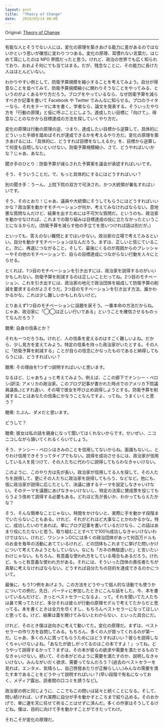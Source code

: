 ```yaml
---
layout: post
title:  "Theory of Change"
date:   2010/03/14 00:00
---
```


Original: [Theory of Change](http://www.aaronsw.com/weblog/theoryofchange)

----------

<!--
I am increasingly convinced that the difference between effective and ineffective people is their skill at developing a theory of change.  Theory of change is a funny phrase — I first heard it in the nonprofit community, but it’s also widespread in politics and really applies to just about everything. Unfortunately, very few people seem to be very good at it.
-->
有能な人とそうでない人には、変化の原理を築きあげる能力に差があるのではないかという思いが確信に変わりつつある。変化の原理、耳慣れない言葉だ。はじめて耳にしたのは NPO 界隈だったと思う。けれど、政治の世界でも広く知られており、おおよそ何にでも当てはまる。だが、残念なことに、その能力に長けた人はほとんどいない。

<!--
Let’s take a concrete example. Imagine you want to decrease the size of the defense budget. The typical way you might approach this is to look around at the things you know how to do and do them on the issue of decreasing the defense budget. So, if you have a blog, you might write a blog post about why the defense budget should be decreased and tell your friends about it on Facebook and Twitter. If you’re a professional writer, you might write a book on the subject. If you’re an academic, you might publish some papers. Let’s call this strategy a “theory of action”: you work *forwards* from what you know how to do to try to find things you can do that will accomplish your goal.
-->
わかりやすい例として、防衛予算規模を縮小することを考えてみよう。自分が得意なことを並べてみて、防衛予算規模縮小に関わりそうなことをやってみる、というのがよくあるやり方だろう。ブログをやっているなら、なぜ防衛予算を減らすべきか記事を書いて Facebook や Twitter でみんなに知らせる。プロのライターなら、それをテーマに本を書く。学者なら、論文を発表する。そういったやり方を「行動の原理」と仮に呼ぶことにしよう。達成したい目標に「向けて」、得意なことのなかから目標達成の方法を探していくやり方だ。

<!--
A theory of change is the opposite of a theory of action — it works backwards from the goal, in concrete steps, to figure out what you can do to achieve it. To develop a theory of change, you need to start at the end and repeatedly ask yourself, “Concretely, how does one achieve that?” A decrease in the defense budget: how does one achieve that? Yes, you.
-->
変化の原理は行動の原理の逆、つまり、達成したい目標から逆算して、具体的にどういった手順を踏めばそれが達成できるかを考えるやり方だ。変化の原理を築きあげるには、「具体的に、どうすれば目標をなしえるか」を、目標から逆算して何度も自問しないといけない。防衛予算規模縮小、さて、どうやればいいかな？じゃあ、あなた。

<!--
AUDIENCE MEMBER: Congress passes a new budget with a smaller authorization for defense next year.
-->
聞き手のひとり：防衛予算が減らされた予算案を議会が承認すればいいです。

<!--
Yes, that’s true — but let’s get more concrete. How does that happen?
-->
そう、そういうことだ。で、もっと具体的にするにはどうすればいい？

<!--
AUDIENCE: Uh, you get a majority of the House and Senate to vote for it and the President to sign it.
-->
別の聞き手：うーん、上院下院の双方で可決され、かつ大統領が署名すればいいです。

<!--
Great, great — so how do you get them to do that? Now we have to think about what motivates politicians to support something. This is a really tricky question, but it’s totally crucial if we want to be effective.  After all, if we don’t eventually motivate the politicians, then what we’ve done is useless for achieving our goal. (Unless we can think of some other way to shrink the defense budget.)
-->
そう、そのとおり！じゃあ、議員や大統領にそうしてもらうにはどうすればいいかな？政治家を動かすモチベーションが何か、考えてみなければならない。意地悪な質問なんだけど、結果を出すためには不可欠な質問だ。というのも、政治家を動かせなければ、これまでの取り組みは目標達成の役に立たなかったということになるからだ。(防衛予算を減らす他の手立てを思いつければ話は別だが。)

<!--
But this is also not an insoluble problem. Put yourself in the shoes of a politician for a moment. What would motivate you? Well, on the one hand, there’s what you think is right. Then there’s what will help you get reelected. And finally there’s peer pressure and other sort of psychological motivations that get people to do things that don’t meet their own goals.
-->
といっても、答えのない難問とまではいかない。政治家の立場で考えてみるといい。自分を動かすモチベーションはなんだろう。まずは、正しいと信じていること。次に、再選につながること。そして、最後にくるのが周囲からのプレッシャーやその他のモチベーションで、自らの目標達成につながらない行動を人々にとらせる。

<!--
So the first would suggest a strategy of persuading politicians that cutting the defense budget was a good idea. The second would suggest organizing a constituency in their districts that would demand they cut the defense budget. And maybe one of you can figure out how to use the third—that’s a little trickier.

But let’s stick with the first, since that’s the most standard. What
convinces politicians that something is the right thing to do?

AUDIENCE: Their beliefs?

In a sense, I suppose. But those are going to be pretty hard to change.
I’m thinking more, if you have a politician with a given set of beliefs,
how do you convince them that cutting the defense budget advances those
beliefs?

-->
とくれば、1つ目のモチベーションを引き出すには、政治家を説得するのがいいかもしれない。防衛予算を削減するのは正しいことだってね。2つ目のモチベーション、これを引き出すには、政治家の地元で政治団体を結成して防衛予算の削減を要求するのがよさそうだ。3つ目のモチベーションを引き出す方法、誰かわかるかな。これは少し難しいかもしれないけど。

とりあえず1つ目のモチベーションに話題を戻そう。一番本命の方法だからね。じゃあ、政治家に「◯◯は正しい行いである」ということを確信させるものってなんだろう？

聴衆: 自身の信条とか？

それも一つだろうね。けれど、人の信条を変えるのはすごく難しいよね。だから、少し見方を変えてみよう。特定の信条を持った政治家がいたとする。その人に「防衛予算を削減する」ことが自らの信念にかなったものであると納得してもらうには、どうすればいい？

<!--
AUDIENCE: You outline why to them.

Well, OK, let’s think about that. Do you think if you ran into Nancy
Pelosi in the hallway here and you tried to explain to her why cutting
the defense budget would accomplish her beliefs, that you’d convince
her?

AUDIENCE: Probably not.

Why not?

AUDIENCE: Because she wouldn’t really listen to me — she’d just smile
and nod.

Yeah. Nancy Pelosi doesn’t trust you. She’s never met you. You’re not
particularly credible. So you need to find people the politicians trust
and get them to convince the politicians.

Alright, well, we can continue down this road for a while — figuring out
who politicians trust, figuring out how to persuade *them*, figuring out
how to get them to, in turn, persuade the politicians, etc. Then, when
the politicians are persuaded, there’s the task of developing something
they can vote for, getting it introduced so they can vote on it, then
getting them to vote on the specific measure even when they agree with
the overall idea. You can see that this can take quite a while.
-->
聴衆: その理由を1つずつ説明すればいいと思います。

なるほど、じゃあちょっと考えてみよう。例えば、ここの廊下でナンシー・ペロシ(訳注: アメリカの政治家。このブログ記事が書かれた時点でのアメリカ下院議員議長。)とすれ違い、その場で彼女を呼び止め説得しようとする。防衛予算を削減することはあなたの信条にかなうことなんですよ、ってね。うまくいくと思う？

聴衆: たぶん、ダメだと思います。

どうして？

聴衆: 彼女は私の話を親身になって聞いてはくれないからです。せいぜい、ニコニコしながら頷いてくれるくらいでしょう。

そう、ナンシー・ペロシはきみのことを信用してないからね。面識もないし、とりわけ信用できそうってタイプでもない。説得を成功させるには、政治家が信用している人を見つけて、その人たちに代わりに説得してもらわなきゃいけない。

このように、このやり方は先が長い。政治家が信用してる人を探して、その人たちを説得して、更にその人たちに政治家を説得してもらう、などなど。他にも、仮に政治家が説得に応じたとして、決議に値するテーマを設定しなきゃいけない。そのテーマを議題にあげなきゃいけないし、特定の法案に賛成票を投じてもらうよう改めて説得する必要もある。どれほど先が長いか、わかってもらえたかな？

<!--
It’s not easy. It could take a while before you get to a concrete action
that you can take. But do you see how this is entirely crucial if you
want to be effective? Now maybe if you’re only writing a blog post, it’s
not worth it. Not everything we do has to be maximally effective. But DC
is filled with organizations that spend millions of dollars each year
and have hardly even begun to think about these questions. I’m not
saying their money is totally wasted — it certainly has some positive
impacts — but it could do so much more if the people in charge thought,
concretely, about how it was supposed to accomplish their goals.

I’ll close with one more example, showing how this strategy can be used
personally as well. I was at a party once and I told someone I was
writing a book and that I wanted it to be a bestseller. They laughed at
that and I think it’s because they had a theory of action model in their
head: you write the best book you can, and of course you want it to be a
bestseller, but either it does or it doesn’t.
-->

そう、そんな簡単なことじゃない。時間をかけないと、実際に手を動かす段階までいたらないこともある。けれど、それがどれほど大事なことかわかるかな。特に、成功したいのであれば。単にブログ記事を書いているだけなら、この話はあまり役にたたないと思う。取り組むことすべてで100％成功しなきゃいけないわけではない。けれど、ワシントンDCには多くの政治団体があって何百万ドルものお金を毎年の活動にあてているけれど、どの団体もこれまでに挙げた問いかけについて考えてみようともしていない。なにも「カネの無駄遣いだ」と言いたいわけじゃない。もちろん、有意義な使われ方をしている場合もあるだろう。けれど、もっと有意義な使われ方がある。それには、そういった団体の責任者たちが真摯に考えなければならない。どうすれば自分たちの目的を達成できるのかについて。

最後に、もう1つ例をあげよう。この方法をどうやって個人的な活動でも使うかについての例だ。先日、パーティに参加したときにこんな話をした。今、本を書いているんだけど、きっとベストセラーになるよ、って。それを聞いてた人たちは鼻で笑ってたけど、多分それは彼らが行動の原理モデルで考えてたからだと思ってる。本を書くときは全力を尽くすし、もちろんベストセラーになってほしいと思ってる。けど、結果は蓋を開けてみないとわからない、といった具合にだ。

<!--
But I was working backwards, I had a theory of change: I asked, What
makes something a best seller? Well, lots of people buy it. OK, how do
you get lots of people to buy something? Well, you have to persuade them
it’s something they want. OK, how do you persuade them it’s something
they want? Well, first it has to meet some desire or need they have and
second you need to explain to them how it meets that need. So what are
the desires or needs people have? (Looking at bestsellers:
entertainment, escape, self-improvement, etc.) What are the ways of
explaining your book meets their need? (Being popular early on,
appearances in the media, persuading readers to tell other readers,
etc.)

Again, we can keep going for quite a while until we get all the way back
to something I can actually do. But because of this, I didn’t have to
simply have to hope that my book became a bestseller, like every other
author. I could actually do something about it.

That’s the power of a theory of change.
-->

けれど、そのとき僕は逆向きに考えて動いてた。変化の原理だ。まずは、ベストセラーの作り方を自問してみる。もちろん、多くの人が買ってくれるのが第一だ。じゃあ、多くの人に買ってもらうためにはどうすればいい？彼らを説得しなくちゃいけないよね。「あなたが欲しがってるのはこの本ですよ！」ってね。どうやって説得するかって？まずは、その本が彼らの欲求や需要を満たせるものでなきゃいけない。続いて、その本がどのように需要を満たすのか、説明しなきゃいけない。みんながいだく欲求、需要ってなんだろう？(過去のベストセラーを見れば、エンタメ、気晴らし、自己啓発あたりが正解らしい。)みんなの需要を満たす本であることをどうやって説明すればいい？(早い段階で有名になっておく、メディア露出、読者間の口コミを誘うなど)。

政治家の例と同じように、ここでもこの問いは延々と続くことになる。そして、問い続ければ、いずれ実際に自分が手を動かすところまで絞り込める。そのおかげで、単に運を天に任せて祈ることはせずに済んだ。多くの作家はそうしてるけどね。僕は、目的に向けて手を動かすことができたってわけ。

それこそが変化の原理だ。
